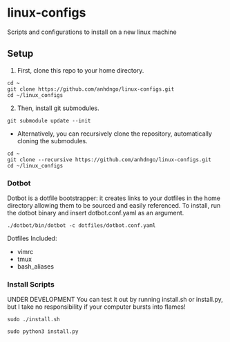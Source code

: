 # linux-configs
Scripts and configurations to install on a new linux machine
## Setup
1. First, clone this repo to your home directory.
```
cd ~
git clone https://github.com/anhdngo/linux-configs.git 
cd ~/linux_configs
```
2. Then, install git submodules.
```
git submodule update --init
```
- Alternatively, you can recursively clone the repository, automatically cloning the submodules.
```
cd ~
git clone --recursive https://github.com/anhdngo/linux-configs.git
cd ~/linux_configs
```

### Dotbot
Dotbot is a dotfile bootstrapper: it creates links to your dotfiles in the home directory allowing them to be sourced and easily referenced. To install, run the dotbot binary and insert dotbot.conf.yaml as an argument.
```
./dotbot/bin/dotbot -c dotfiles/dotbot.conf.yaml
```
Dotfiles Included:
- vimrc
- tmux
- bash_aliases

### Install Scripts
UNDER DEVELOPMENT
You can test it out by running install.sh or install.py, but I take no responsibility if your computer bursts into flames!
```
sudo ./install.sh
```
```
sudo python3 install.py
```
